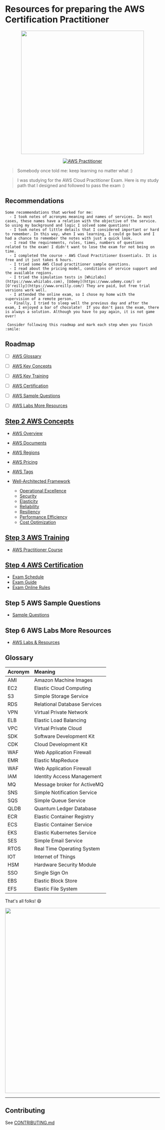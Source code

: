 # Resources for preparing the AWS Certification Practitioner
  
<div align="center">
  <img src="https://github.com/yurynino/learning-aws-practitioner/blob/master/images/aws_animation.gif" width="400px" />

  [![AWS Practitioner](https://img.shields.io/badge/aws-practitioner-orange)](https://aws.amazon.com/es/certification/certified-cloud-practitioner/)
</div>

  > Somebody once told me: keep learning no matter what :) 

  > I was studying for the AWS Cloud Practitioner Exam. Here is my study path that I designed and followed to pass the exam :)


## Recommendations
```
Some recommendations that worked for me:
  - I took notes of acronyms meaning and names of services. In most cases, these names have a relation with the objective of the service. So using my background and logic I solved some questions!
  - I took notes of little details that I considered important or hard to remember. In this way, when I was learning, I could go back and I had a chance to remember the notes with just a quick look.
  - I read the requirements, rules, times, numbers of questions related to the exam! I didn't want to lose the exam for not being on time.
  - I completed the course - AWS Cloud Practitioner Essentials. It is free and it just takes 6 hours.
  - I tried some AWS Cloud practitioner sample questions.
  - I read about the pricing model, conditions of service support and the available regions.
  - I tried the simulation tests in [Whizlabs](https://www.whizlabs.com), [Udemy](https://www.udemy.com/) or [O'reilly](https://www.oreilly.com/) They are paid, but free trial versions work well.
  - I attended the online exam, so I chose my home with the supervision of a remote person.
  - Finally, I tried to sleep well the previous day and after the exam, I enjoyed a bar of chocolate!  If you don't pass the exam, there is always a solution. Although you have to pay again, it is not game over!

 Consider following this roadmap and mark each step when you finish :smile:
```

## Roadmap
  - [ ] [AWS Glossary](#glossary)
  - [ ] [AWS Key Concepts](#step-2-aws-concepts)
  - [ ] [AWS Key Training](#step-3-aws-training)
  - [ ] [AWS Certification](#step-4-aws-certification)
  - [ ] [AWS Sample Questions](#step-5-aws-sample-questions)
  - [ ] [AWS Labs More Resources](#step-6-aws-labs-more-resources)


## [Step 2 AWS Concepts](https://wa.aws.amazon.com/wat.concepts.wa-concepts.en.html)
- [AWS Overview](https://github.com/yurynino/learning-aws-practitioner/blob/master/files/aws_overview.pdf)
- [AWS Documents](https://docs.aws.amazon.com/index.html)
- [AWS Regions](https://docs.aws.amazon.com/AWSEC2/latest/UserGuide/using-regions-availability-zones.html)
- [AWS Pricing](https://github.com/yurynino/learning-aws-practitioner/blob/master/files/aws_pricing_overview.pdf)
- [AWS Tags](https://aws.amazon.com/answers/account-management/aws-tagging-strategies/)

- [Well-Architected Framework](https://wa.aws.amazon.com/index.en.html)
  - [Operational Excellence](https://wa.aws.amazon.com/wat.concept.elasticity.en.html)
  - [Security](https://wa.aws.amazon.com/wat.pillar.security.en.html)
  - [Elasticity](https://wa.aws.amazon.com/wat.concept.elasticity.en.html)
  - [Reliability](https://wa.aws.amazon.com/wat.concept.c-reliability.en.html)
  - [Resiliency](https://wa.aws.amazon.com/wat.concept.resiliency.en.html)
  - [Performance Efficiency](https://wa.aws.amazon.com/wat.pillar.performance.en.html)
  - [Cost Optimization](https://wa.aws.amazon.com/wat.pillar.costOptimization.en.html)


## [Step 3 AWS Training](https://aws.amazon.com/es/training)
- [AWS Practitioner Course](https://aws.amazon.com/es/training/course-descriptions/cloud-practitioner-essentials)


## [Step 4 AWS Certification](https://aws.amazon.com/certification/)
- [Exam Schedule](https://aws.amazon.com/es/certification/certified-cloud-practitioner/)
- [Exam Guide](https://github.com/yurynino/learning-aws-practitioner/blob/master/files/aws_exam_guide.pdf)
- [Exam Online Rules](https://docs.docker.com/engine/api/v1.25/)


## Step 5 AWS Sample Questions
- [Sample Questions](https://github.com/yurynino/learning-aws-practitioner/blob/master/files/aws_sample_questions.pdf)


## Step 6 AWS Labs More Resources
- [AWS Labs & Resources](https://github.com/noahgift/aws-cloud-practitioner-exam/blob/master/Cloud-Practitioner-Labs.pdf)


## Glossary
| Acronym 	 | Meaning               			|
|:-----------|:---------------------------------|
| AMI		 | Amazon Machine Images			|
| EC2		 | Elastic Cloud Computing			|
| S3		 | Simple Storage Service   		|
| RDS        | Relational Database Services		|
| VPN        | Virtual Private Network        	|
| ELB        | Elastic Load Balancing       	|
| VPC        | Virtual Private Cloud        	|
| SDK        | Software Development Kit     	|
| CDK        | Cloud Development Kit        	|
| WAF        | Web Application Firewall     	|
| EMR        | Elastic MapReduce            	|
| WAF        | Web Application Firewall     	|
| IAM        | Identity Access Management   	|
| MQ         | Message broker for ActiveMQ  	|
| SNS        | Simple Notification Service  	|
| SQS        | Simple Queue Service         	|
| QLDB       | Quantum Ledger Database      	|
| ECR        | Elastic Container Registry   	|
| ECS        | Elastic Container Service    	|
| EKS        | Elastic Kubernetes Service   	|
| SES        | Simple Email Service         	|
| RTOS       | Real Time Operating System   	|
| IOT        | Internet of Things           	|
| HSM        | Hardware Security Module     	|
| SSO        | Single Sign On               	|
| EBS        | Elastic Block Store          	|
| EFS        | Elastic File System          	|


That's all folks! :smile:


<div align="center">
    <img src="https://github.com/yurynino/learning-aws-practitioner/blob/master/images/aws_certifications.png" width="600px" />
</div>

-----------
## Contributing
See [CONTRIBUTING.md](https://github.com/yurynino/learning-aws-practitioner/blob/master/CONTRIBUTING.md)
